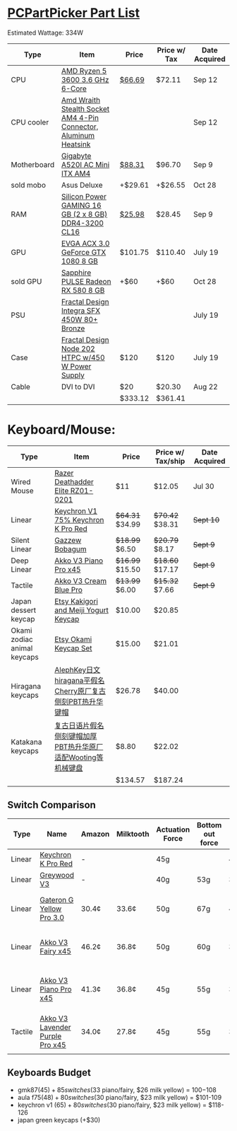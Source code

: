  # [PCPartPicker Part List](https://pcpartpicker.com/list/9HWVJy)
Estimated Wattage: 334W

| Type        | Item                                                                                                                                                                                     | Price                                                                                               | Price w/ Tax | Date Acquired |
| ----------- | ---------------------------------------------------------------------------------------------------------------------------------------------------------------------------------------- | --------------------------------------------------------------------------------------------------- | ------------ | ------------- |
| CPU         | [AMD Ryzen 5 3600 3.6 GHz 6-Core](https://pcpartpicker.com/product/9nm323/amd-ryzen-5-3600-36-thz-6-core-processor-100-100000031box)                                                     | [$66.69](https://www.ebay.com/itm/395619960557)                                                     | $72.11       | Sep 12        |
| CPU cooler  | [Amd Wraith Stealth Socket AM4 4-Pin Connector, Aluminum Heatsink](https://pcpartpicker.com/product/ht2bt6/placeholder-)                                                                 |                                                                                                     |              | Sep 12        |
| Motherboard | [Gigabyte A520I AC Mini ITX AM4](https://pcpartpicker.com/product/s6tKHx/gigabyte-a520i-ac-mini-itx-am4-motherboard-a520i-ac)                                                            | [$88.31](https://www.amazon.com/gp/product/B08F7BHDLY/ref=ppx_od_dt_b_asin_title_s00?ie=UTF8&psc=1) | $96.70       | Sep 9         |
| sold mobo   | Asus Deluxe                                                                                                                                                                              | +$29.61                                                                                             | +$26.55      | Oct 28        |
| RAM         | [Silicon Power GAMING 16 GB (2 x 8 GB) DDR4-3200 CL16](https://pcpartpicker.com/product/P4FKHx/silicon-power-sp016gxlzu320bdaj5-16-gb-2-x-8-gb-ddr4-3200-cl16-memory-sp016gxlzu320bdaj5) | [$25.98](https://www.ebay.com/itm/256625508026)                                                     | $28.45       | Sep 9         |
| GPU         | [EVGA ACX 3.0 GeForce GTX 1080 8 GB](https://pcpartpicker.com/product/bNcMnQ/evga-video-card-08gp46286)                                                                                  | $101.75                                                                                             | $110.40      | July 19       |
| sold GPU    | [Sapphire PULSE Radeon RX 580 8 GB](https://pcpartpicker.com/product/y2DzK8/sapphire-radeon-rx-580-8gb-pulse-video-card-11265-05)                                                        | +$60                                                                                                | +$60         | Oct 28        |
| PSU         | [Fractal Design Integra SFX 450W 80+ Bronze](https://pcpartpicker.com/product/sFfmP6/fractal-design-power-supply-fdpsuin3b450w)                                                          |                                                                                                     |              | July 19       |
| Case        | [Fractal Design Node 202 HTPC w/450 W Power Supply](https://pcpartpicker.com/product/XbKhP6/fractal-design-case-fdmcanode202aaus)                                                        | $120                                                                                                | $120         | July 19       |
| Cable       | DVI to DVI                                                                                                                                                                               | $20                                                                                                 | $20.30       | Aug 22        |
|             |                                                                                                                                                                                          | $333.12                                                                                             | $361.41      |               |
# Keyboard/Mouse:

| Type                        | Item                                                                                                                                                                                     | Price             | Price w/ Tax/ship | Date Acquired |
| --------------------------- | ---------------------------------------------------------------------------------------------------------------------------------------------------------------------------------------- | ----------------- | ----------------- | ------------- |
| Wired Mouse                 | [Razer Deathadder Elite RZ01-0201](https://www.ebay.com/itm/305685843033)                                                                                                                | $11               | $12.05            | Jul 30        |
| Linear                      | [Keychron V1 75% Keychron K Pro Red](https://www.amazon.com/dp/B09NLW62PN?ref=ppx_yo2ov_dt_b_fed_asin_title)                                                                             | ~~$64.31~~ $34.99 | ~~$70.42~~ $38.31 | ~~Sept 10~~   |
| Silent Linear               | [Gazzew Bobagum](https://milktooth.com/products/switches/bobagum)                                                                                                                        | ~~$18.99~~ $6.50  | ~~$20.79~~ $8.17  | ~~Sept 9~~    |
| Deep Linear                 | [Akko V3 Piano Pro x45](https://milktooth.com/products/switches/piano-pro)                                                                                                               | ~~$16.99~~ $15.50 | ~~$18.60~~ $17.17 | ~~Sept 9~~    |
| Tactile                     | [Akko V3 Cream Blue Pro](https://milktooth.com/products/switches/cream-blue-pro)                                                                                                         | ~~$13.99~~ $6.00  | ~~$15.32~~ $7.66  | ~~Sept 9~~    |
| Japan dessert keycap        | [Etsy Kakigori and Meiji Yogurt Keycap](https://www.etsy.com/listing/191062383/custom-esc-keycap-for-cherry-mx-swtich?transaction_id=4320356917)                                         | $10.00            | $20.85            |               |
| Okami zodiac animal keycaps | [Etsy Okami Keycap Set](https://www.etsy.com/listing/1409857771/okami-keycap-set?ref=hp_active-mission-recs-rv-1-1)                                                                      | $15.00            | $21.01            |               |
| Hiragana keycaps            | [AlephKey日文hiragana平假名Cherry原厂复古侧刻PBT热升华键帽](https://item.taobao.com/item.htm?from=cart&id=741224917679&skuId=5114618109951&spm=a1z0d.6639537%2F202410.item.d741224917679.c6e27484DCMPK1) | $26.78            | $40.00            |               |
| Katakana keycaps            | [复古日语片假名侧刻键帽加厚PBT热升华原厂适配Wooting等机械键盘](https://item.taobao.com/item.htm?from=cart&id=834778981225&spm=a1z0d.6639537%2F202410.item.d834778981225.c6e27484DCMPK1)                           | $8.80             | $22.02            |               |
|                             |                                                                                                                                                                                          | $134.57           | $187.24           |               |

## Switch Comparison
| Type    | Name                                                                                           | Amazon | Milktooth | Actuation Force | Bottom out force | Total Travel | Descriptors                                               |
| ------- | ---------------------------------------------------------------------------------------------- | ------ | --------- | --------------- | ---------------- | ------------ | --------------------------------------------------------- |
| Linear  | [Keychron K Pro Red](https://www.keychron.com/products/keychron-k-pro-switch)                  | -      |           | 45g             |                  | 4mm          | Quiet, Office/gaming                                      |
| Linear  | [Greywood V3](https://epomaker.com/products/leobog-graywood-v3-switch-set)                     | -      |           | 40g             | 53g              | 3.6mm        |                                                           |
| Linear  | [Gateron G Yellow Pro 3.0](https://milktooth.com/products/switches/g-pro-3-yellow)             | 30.4¢  | 33.6¢     | 50g             | 67g              | 4mm          | high-pitched, **creamy**, resonant, polished              |
| Linear  | [Akko V3 Fairy x45](https://milktooth.com/products/switches/fairy)                             | 46.2¢  | 36.8¢     | 50g             | 60g              | 3.3mm        | **muted**, polished, mild, neutral, subtle                |
| Linear  | [Akko V3 Piano Pro x45](https://milktooth.com/products/switches/piano-pro)                     | 41.3¢  | 36.8¢     | 45g             | 55g              | 3.5mm        | **clacky**, creamy, **resonant**, silky, bouncy, polished |
| Tactile | [Akko V3 Lavender Purple Pro x45](https://milktooth.com/products/switches/lavender-purple-pro) | 34.0¢  | 27.8¢     | 45g             | 55g              | 3.8mm        | accented, **snappy**, bouncy, polished                    |
|         |                                                                                                |        |           |                 |                  |              |                                                           |
## Keyboards Budget
- gmk87($45) + 85 switches ($33 piano/fairy, $26 milk yellow) = $100-$108
- aula f75($48) + 80 switches ($30 piano/fairy, $23 milk yellow) = $101-109
- keychron v1 ($65) + 80 switches ($30 piano/fairy, $23 milk yellow) = $118-126
- japan green keycaps (+$30)                         